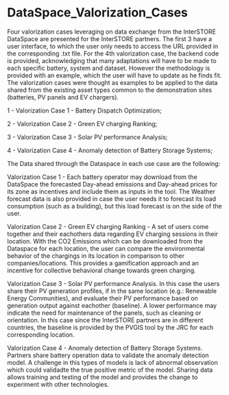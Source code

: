 # DataSpace_Valorization_Cases
Four valorization cases leveraging on data exchange from the InterSTORE DataSpace are presented for the InterSTORE partners. The first 3 have a user interface, to which the user only needs to access the URL provided in the corresponding .txt file. For the 4th valorization case, the backend code is provided, acknowledging that many adaptations will have to be made to each specific battery, system and dataset. However the methodology is provided with an example, which the user will have to update as he finds fit. The valorization cases were thought as examples to be applied to the data shared from the existing asset types common to the demonstration sites (batteries, PV panels and EV chargers).

1 - Valorization Case 1 - Battery Dispatch Optimization;

2 - Valorization Case 2 - Green EV charging Ranking;

3 - Valorization Case 3 - Solar PV performance Analysis;

4 - Valorization Case 4 - Anomaly detection of Battery Storage Systems;

The Data shared through the Dataspace in each use case are the following:

Valorization Case 1 - Each battery operator may download from the DataSpace the forecasted Day-ahead emissions and Day-ahead prices for its zone as incentives and include them as inputs in the tool. The Weather forecast data is also provided in case the user needs it to forecast its load consumption (such as a building), but this load forecast is on the side of the user.

Valorization Case 2 - Green EV charging Ranking - A set of users come together and their eachothers data regarding EV charging sessions in their location. With the CO2 Emissions which can be downloaded from the Dataspace for each location, the user can compare the environmental behavior of the chargings in its location in comparison to other companies/locations. This provides a gamification approach and an incentive for collective behavioral change towards green charging.

Valorization Case 3 - Solar PV performance Analysis. In this case the users share their PV generation profiles, if in the same location (e.g.: Renewable Energy Communities), and evaluate their PV performance based on generation output against eachother (baseline). A lower performance may indicate the need for maintenance of the panels, such as cleaning or orientation. In this case since the InterSTORE partners are in different countries, the baseline is provided by the PVGIS tool by the JRC for each corresponding location.

Valorization Case 4 - Anomaly detection of Battery Storage Systems. Partners share battery operation data to validate the anomaly detection model. A challenge in this types of models is lack of abnormal observation which could validadte the true positive metric of the model. Sharing data allows training and testing of the model and provides the change to experiment with other technologies.

